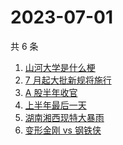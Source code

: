 # 2023-07-01

共 6 条

<!-- BEGIN ZHIHUSEARCH -->
<!-- 最后更新时间 Sat Jul 01 2023 12:14:55 GMT+0800 (China Standard Time) -->
1. [山河大学是什么梗](https://www.zhihu.com/search?q=山河大学是什么梗)
1. [7 月起大批新规将施行](https://www.zhihu.com/search?q=7%20月起大批新规将施行)
1. [A 股半年收官](https://www.zhihu.com/search?q=A%20股半年收官)
1. [上半年最后一天](https://www.zhihu.com/search?q=上半年最后一天)
1. [湖南湘西现特大暴雨](https://www.zhihu.com/search?q=湖南湘西现特大暴雨)
1. [变形金刚 vs 钢铁侠](https://www.zhihu.com/search?q=变形金刚%20vs%20钢铁侠)
<!-- END ZHIHUSEARCH -->
